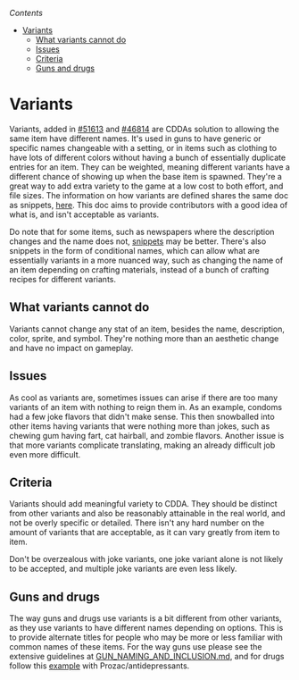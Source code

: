 <!-- START doctoc generated TOC please keep comment here to allow auto update -->
<!-- DON'T EDIT THIS SECTION, INSTEAD RE-RUN doctoc TO UPDATE -->
*Contents*

- [Variants](#variants)
  - [What variants cannot do](#what-variants-cannot-do)
  - [Issues](#issues)
  - [Criteria](#criteria)
  - [Guns and drugs](#guns-and-drugs)

<!-- END doctoc generated TOC please keep comment here to allow auto update -->

# Variants

Variants, added in [#51613](https://github.com/CleverRaven/Cataclysm-DDA/pull/51613) and [#46814](https://github.com/CleverRaven/Cataclysm-DDA/pull/46814) are CDDAs solution to allowing the same item have different names. It's used in guns to have generic or specific names changeable with a setting, or in items such as clothing to have lots of different colors without having a bunch of essentially duplicate entries for an item. They can be weighted, meaning different variants have a different chance of showing up when the base item is spawned. They're a great way to add extra variety to the game at a low cost to both effort, and file sizes. The information on how variants are defined shares the same doc as snippets, [here](../JSON/JSON_INFO.md#snippets).  This doc aims to provide contributors with a good idea of what is, and isn't acceptable as variants.

Do note that for some items, such as newspapers where the description changes and the name does not, [snippets](../JSON/JSON_INFO.md#snippets) may be better. There's also snippets in the form of conditional names, which can allow what are essentially variants in a more nuanced way, such as changing the name of an item depending on crafting materials, instead of a bunch of crafting recipes for different variants.  

## What variants cannot do

Variants cannot change any stat of an item, besides the name, description, color, sprite, and symbol. They're nothing more than an aesthetic change and have no impact on gameplay. 

## Issues

As cool as variants are, sometimes issues can arise if there are too many variants of an item with nothing to reign them in. As an example, condoms had a few joke flavors that didn't make sense. This then snowballed into other items having variants that were nothing more than jokes, such as chewing gum having fart, cat hairball, and zombie flavors. Another issue is that more variants complicate translating, making an already difficult job even more difficult.

## Criteria 

Variants should add meaningful variety to CDDA. They should be distinct from other variants and also be reasonably attainable in the real world, and not be overly specific or detailed. There isn't any hard number on the amount of variants that are acceptable, as it can vary greatly from item to item. 

Don't be overzealous with joke variants, one joke variant alone is not likely to be accepted, and multiple joke variants are even less likely.

## Guns and drugs

The way guns and drugs use variants is a bit different from other variants, as they use variants to have different names depending on options. This is to provide alternate titles for people who may be more or less familiar with common names of these items. For the way guns use please see the extensive guidelines at [GUN_NAMING_AND_INCLUSION.md](../GUN_NAMING_AND_INCLUSION.md), and for drugs follow this [example](https://github.com/CleverRaven/Cataclysm-DDA/blob/cdda-experimental-2025-02-02-1030/data/json/items/comestibles/med.json#L1579-L1601) with Prozac/antidepressants. 

